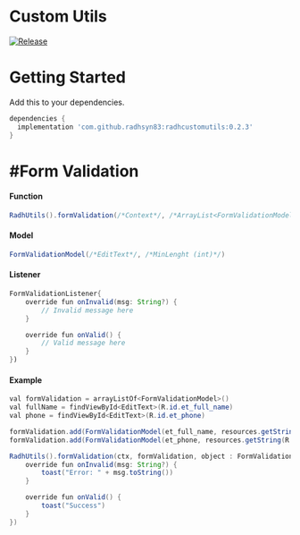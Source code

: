 # Custom Utils

[![Release](https://jitpack.io/v/jitpack/android-example.svg)](https://jitpack.io/#radhsyn83/radhcustomutils)

# Getting Started

Add this to your dependencies.

```gradle
dependencies {
  implementation 'com.github.radhsyn83:radhcustomutils:0.2.3'
}
```

# #Form Validation
#### Function
```java
RadhUtils().formValidation(/*Context*/, /*ArrayList<FormValidationModel>*/, /*FormValidationListener*/)
```
#### Model
```java
FormValidationModel(/*EditText*/, /*MinLenght (int)*/)
```
#### Listener
```java
FormValidationListener{
    override fun onInvalid(msg: String?) {
        // Invalid message here
    }

    override fun onValid() {
        // Valid message here
    }
})
```
#### Example

```java
val formValidation = arrayListOf<FormValidationModel>()
val fullName = findViewById<EditText>(R.id.et_full_name)
val phone = findViewById<EditText>(R.id.et_phone)

formValidation.add(FormValidationModel(et_full_name, resources.getString(R.string.form_full_name), 3))
formValidation.add(FormValidationModel(et_phone, resources.getString(R.string.form_phone), 8))

RadhUtils().formValidation(ctx, formValidation, object : FormValidationListener{
    override fun onInvalid(msg: String?) {
        toast("Error: " + msg.toString())
    }

    override fun onValid() {
        toast("Success")
    }
})
```
